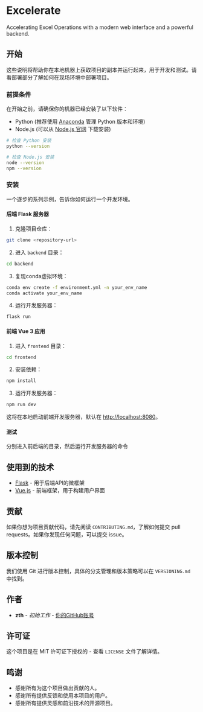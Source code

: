 # Excelerate

Accelerating Excel Operations with a modern web interface and a powerful backend.

## 开始

这些说明将帮助你在本地机器上获取项目的副本并运行起来，用于开发和测试。请看部署部分了解如何在现场环境中部署项目。

### 前提条件

在开始之前，请确保你的机器已经安装了以下软件：

- Python (推荐使用 [Anaconda](https://www.anaconda.com/distribution/) 管理 Python 版本和环境)
- Node.js (可以从 [Node.js 官网](https://nodejs.org/) 下载安装)

```bash
# 检查 Python 安装
python --version

# 检查 Node.js 安装
node --version
npm --version
```

### 安装

一个逐步的系列示例，告诉你如何运行一个开发环境。

#### 后端 Flask 服务器

1. 克隆项目仓库：

```bash
git clone <repository-url>
```

2. 进入 `backend` 目录：

```bash
cd backend
```

3. 复现conda虚拟环境：


```bash
conda env create -f environment.yml -n your_env_name
conda activate your_env_name
```

4. 运行开发服务器：

```bash
flask run
```

#### 前端 Vue 3 应用

1. 进入 `frontend` 目录：

```bash
cd frontend
```

2. 安装依赖：

```bash
npm install
```

3. 运行开发服务器：

```bash
npm run dev
```

这将在本地启动前端开发服务器，默认在 [http://localhost:8080](http://localhost:8080)。

#### 测试

分别进入前后端的目录，然后运行开发服务器的命令


## 使用到的技术

* [Flask](http://flask.pocoo.org/) - 用于后端API的微框架
* [Vue.js](https://vuejs.org/) - 前端框架，用于构建用户界面


## 贡献

如果你想为项目贡献代码，请先阅读 `CONTRIBUTING.md`，了解如何提交 pull requests。如果你发现任何问题，可以提交 issue。

## 版本控制

我们使用 Git 进行版本控制，具体的分支管理和版本策略可以在 `VERSIONING.md` 中找到。

## 作者

* **zth** - *初始工作* - [你的GitHub账号](链接到你的GitHub账号)

## 许可证

这个项目是在 MIT 许可证下授权的 - 查看 `LICENSE` 文件了解详情。

## 鸣谢

* 感谢所有为这个项目做出贡献的人。
* 感谢所有提供反馈和使用本项目的用户。
* 感谢所有提供灵感和前沿技术的开源项目。

